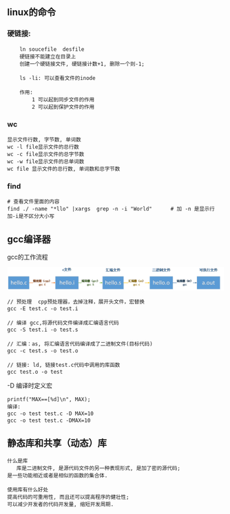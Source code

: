 ## linux的命令

### 硬链接:
```
	ln soucefile  desfile
	硬链接不能建立在目录上
	创建一个硬链接文件, 硬链接计数+1, 删除一个则-1;
	
	ls -li: 可以查看文件的inode
	
	作用: 
		1 可以起到同步文件的作用
		2 可以起到保护文件的作用
```
### wc 
```
显示文件行数, 字节数, 单词数
wc -l file显示文件的总行数
wc -c file显示文件的总字节数
wc -w file显示文件的总单词数
wc file 显示文件的总行数, 单词数和总字节数
```

### find 
```
# 查看文件里面的内容
find ./ -name "*llo" |xargs  grep -n -i "World"      # 加 -n 是显示行 加-i是不区分大小写

```

## gcc编译器

gcc的工作流程

![](./img/gcc.png)

```
// 预处理  cpp预处理器，去掉注释，展开头文件，宏替换
gcc -E test.c -o test.i

// 编译 gcc,将源代码文件编译成汇编语言代码
gcc -S test.i -o test.s

// 汇编：as, 将汇编语言代码编译成了二进制文件(目标代码)
gcc -c test.s -o test.o

// 链接: ld, 链接test.c代码中调用的库函数
gcc test.o -o test
```

-D  编译时定义宏
```
printf("MAX==[%d]\n", MAX);
编译: 
gcc -o test test.c -D MAX=10
gcc -o test test.c -DMAX=10
```


## 静态库和共享（动态）库
```
什么是库
   库是二进制文件, 是源代码文件的另一种表现形式, 是加了密的源代码; 
是一些功能相近或者是相似的函数的集合体.

使用库有什么好处
提高代码的可重用性, 而且还可以提高程序的健壮性;
可以减少开发者的代码开发量, 缩短开发周期.


````